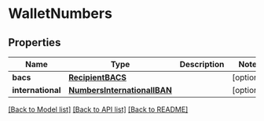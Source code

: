 # WalletNumbers

## Properties
Name | Type | Description | Notes
------------ | ------------- | ------------- | -------------
**bacs** | [**RecipientBACS**](RecipientBACS.md) |  | [optional] 
**international** | [**NumbersInternationalIBAN**](NumbersInternationalIBAN.md) |  | [optional] 

[[Back to Model list]](../README.md#documentation-for-models) [[Back to API list]](../README.md#documentation-for-api-endpoints) [[Back to README]](../README.md)


